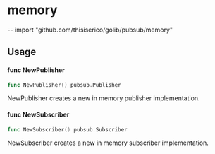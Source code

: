# memory
--
    import "github.com/thisiserico/golib/pubsub/memory"


## Usage

#### func  NewPublisher

```go
func NewPublisher() pubsub.Publisher
```
NewPublisher creates a new in memory publisher implementation.

#### func  NewSubscriber

```go
func NewSubscriber() pubsub.Subscriber
```
NewSubscriber creates a new in memory subscriber implementation.

